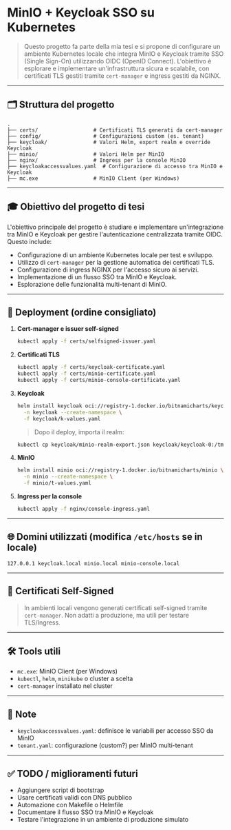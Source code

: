 # MinIO + Keycloak SSO su Kubernetes

> Questo progetto fa parte della mia tesi e si propone di configurare un ambiente Kubernetes locale che integra MinIO e Keycloak tramite SSO (Single Sign-On) utilizzando OIDC (OpenID Connect). L'obiettivo è esplorare e implementare un'infrastruttura sicura e scalabile, con certificati TLS gestiti tramite `cert-manager` e ingress gestiti da NGINX.

---

## 🗂 Struttura del progetto

```
.
├── certs/                  # Certificati TLS generati da cert-manager
├── config/                 # Configurazioni custom (es. tenant)
├── keycloak/               # Valori Helm, export realm e override Keycloak
├── minio/                  # Valori Helm per MinIO
├── nginx/                  # Ingress per la console MinIO
├── keycloakaccessvalues.yaml  # Configurazione di accesso tra MinIO e Keycloak
├── mc.exe                  # MinIO Client (per Windows)
```

---

## 🎓 Obiettivo del progetto di tesi

L'obiettivo principale del progetto è studiare e implementare un'integrazione tra MinIO e Keycloak per gestire l'autenticazione centralizzata tramite OIDC. Questo include:

- Configurazione di un ambiente Kubernetes locale per test e sviluppo.
- Utilizzo di `cert-manager` per la gestione automatica dei certificati TLS.
- Configurazione di ingress NGINX per l'accesso sicuro ai servizi.
- Implementazione di un flusso SSO tra MinIO e Keycloak.
- Esplorazione delle funzionalità multi-tenant di MinIO.

---

## 🚀 Deployment (ordine consigliato)

1. **Cert-manager e issuer self-signed**

   ```bash
   kubectl apply -f certs/selfsigned-issuer.yaml
   ```

2. **Certificati TLS**

   ```bash
   kubectl apply -f certs/keycloak-certificate.yaml
   kubectl apply -f certs/minio-certificate.yaml
   kubectl apply -f certs/minio-console-certificate.yaml
   ```

3. **Keycloak**

   ```bash
   helm install keycloak oci://registry-1.docker.io/bitnamicharts/keycloak \
     -n keycloak --create-namespace \
     -f keycloak/k-values.yaml
   ```

   > Dopo il deploy, importa il realm:
   ```bash
   kubectl cp keycloak/minio-realm-export.json keycloak/keycloak-0:/tmp
   ```

4. **MinIO**

   ```bash
   helm install minio oci://registry-1.docker.io/bitnamicharts/minio \
     -n minio --create-namespace \
     -f minio/t-values.yaml
   ```

5. **Ingress per la console**

   ```bash
   kubectl apply -f nginx/console-ingress.yaml
   ```

---

## 🌐 Domini utilizzati (modifica `/etc/hosts` se in locale)

```
127.0.0.1 keycloak.local minio.local minio-console.local
```

---

## 🔐 Certificati Self-Signed

> In ambienti locali vengono generati certificati self-signed tramite `cert-manager`. Non adatti a produzione, ma utili per testare TLS/Ingress.

---

## 🛠 Tools utili

- `mc.exe`: MinIO Client (per Windows)
- `kubectl`, `helm`, `minikube` o cluster a scelta
- `cert-manager` installato nel cluster

---

## 📌 Note

- `keycloakaccessvalues.yaml`: definisce le variabili per accesso SSO da MinIO
- `tenant.yaml`: configurazione (custom?) per MinIO multi-tenant

---

## ✅ TODO / miglioramenti futuri

- Aggiungere script di bootstrap
- Usare certificati validi con DNS pubblico
- Automazione con Makefile o Helmfile
- Documentare il flusso SSO tra MinIO e Keycloak
- Testare l'integrazione in un ambiente di produzione simulato